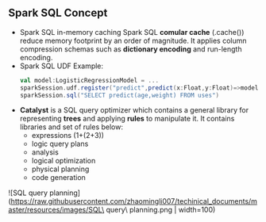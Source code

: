## Spark SQL Concept

- Spark SQL in-memory caching
	Spark SQL **comular cache** (.cache()) reduce memory footprint by an order of magnitude. It applies column compression schemas such as **dictionary encoding** and run-length encoding.
- Spark SQL UDF
	Example: 
	```scala
	val model:LogisticRegressionModel = ...
	sparkSession.udf.register("predict",predict(x:Float,y:Float)=>model.predict(Vector(x,y)))
	sparkSession.sql("SELECT predict(age,weight) FROM uses")

	```
- **Catalyst** is a SQL query optimizer which contains a general library for representing **trees** and applying **rules** to manipulate it. It contains libraries and set of rules below:
	- expressions (1+(2+3))
	- logic query plans
	- analysis
	- logical optimization
	- physical planning
	- code generation

![SQL query planning](https://raw.githubusercontent.com/zhaomingli007/techinical_documents/master/resources/images/SQL\ query\ planning.png | width=100)
